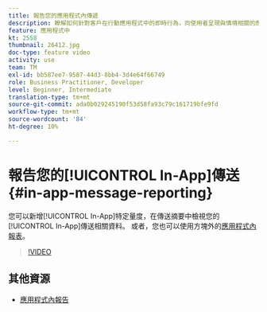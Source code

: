 ```yaml
---
title: 報告您的應用程式內傳遞
description: 瞭解如何針對客戶在行動應用程式中的即時行為，向使用者呈現與情境相關的應用程式內訊息。
feature: 應用程式中
kt: 2558
thumbnail: 26412.jpg
doc-type: feature video
activity: use
team: TM
exl-id: bb587ee7-9587-44d3-8bb4-3d4e64f66749
role: Business Practitioner, Developer
level: Beginner, Intermediate
translation-type: tm+mt
source-git-commit: ada0b029245190f53d58fa93c79c161719bfe9fd
workflow-type: tm+mt
source-wordcount: '84'
ht-degree: 10%

---
```


# 報告您的[!UICONTROL In-App]傳送{#in-app-message-reporting}

您可以新增[!UICONTROL In-App]特定量度，在傳送摘要中檢視您的[!UICONTROL In-App]傳送相關資料。 或者，您也可以使用方塊外的[應用程式內報表](https://docs.adobe.com/content/help/en/campaign-standard/using/reporting/list-of-reports/in-app-report.html)。

>[!VIDEO](https://video.tv.adobe.com/v/26412?quality=12)

## 其他資源

* [應用程式內報告](https://docs.adobe.com/content/help/en/campaign-standard/using/reporting/list-of-reports/in-app-report.html)
